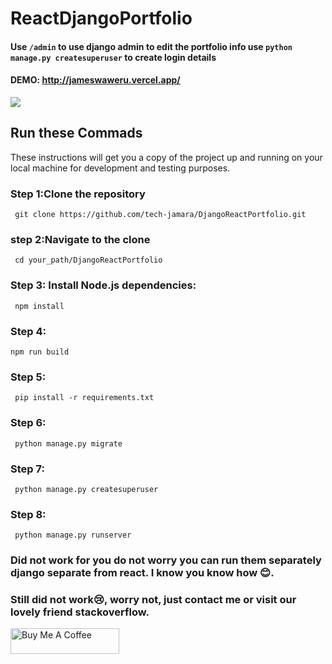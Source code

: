 # ReactDjangoPortfolio

####  Use `` /admin `` to use django admin to edit the portfolio info use   ` python manage.py createsuperuser `  to create login details
#### DEMO: http://jameswaweru.vercel.app/


<kbd><img src="https://drive.google.com/uc?id=19fHCBzwyyzbHSfNPuFLuFDmLhgwsCe6-"  /></kbd>

## Run these Commads

 These instructions will get you a copy of the project up and running on your local machine for development and testing purposes.
### Step 1:Clone the repository
     git clone https://github.com/tech-jamara/DjangoReactPortfolio.git
### step 2:Navigate to the clone 
     cd your_path/DjangoReactPortfolio
### Step 3: Install Node.js dependencies:
     npm install    
### Step 4:
    npm run build
### Step 5:
     pip install -r requirements.txt
### Step 6:
     python manage.py migrate
### Step 7:
     python manage.py createsuperuser
### Step 8:
     python manage.py runserver


### Did not work for you do not worry you can run them separately django separate from react. I know you know how 😊.
### Still did not work😢, worry not, just contact me or visit our lovely friend stackoverflow.

<a href="https://www.buymeacoffee.com/jameswaweru" target="_blank"><img src="https://cdn.buymeacoffee.com/buttons/default-orange.png" alt="Buy Me A Coffee" height="41" width="174"></a>

